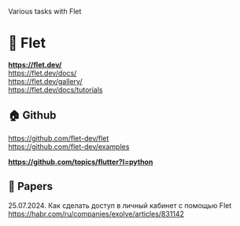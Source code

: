 Various tasks with Flet                  

# 🌋 Flet                 
**https://flet.dev/**                 
https://flet.dev/docs/               
https://flet.dev/gallery/              
https://flet.dev/docs/tutorials                    

## 🏠 Github
https://github.com/flet-dev/flet                     
https://github.com/flet-dev/examples                  

**https://github.com/topics/flutter?l=python**                             


## 📝 Papers
25.07.2024. Как сделать доступ в личный кабинет с помощью Flet                  
https://habr.com/ru/companies/exolve/articles/831142                        

